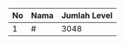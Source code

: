 | No | Nama            | Jumlah Level |
|----|-----------------|--------------|
| 1  | #    |    3048        |
